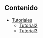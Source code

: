 

## Contenido
- [Tutoriales](<img width="361" height="251" alt="image" src="https://github.com/user-attachments/assets/8dda97e9-23f9-4a88-aa6c-02f376f5e137" />
)
    - [Tutorial2](https://drive.google.com/drive/folders/10cdicS0r8XXkY5w9uHx2fnu35HIYIMRV?usp=drive_link)
    - [Tutorial3](https://drive.google.com/drive/folders/1MHnSEnT5RBK5a4X5L20RNlsH85UtdwaI?usp=sharing)
      

